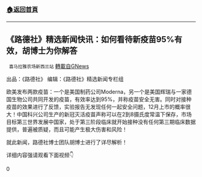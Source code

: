 ###  [:house:返回首頁](https://github.com/ourhimalayas/txt)
---

## 《路德社》精选新闻快讯：如何看待新疫苗95%有效，胡博士为你解答
` 喜马拉雅农场新西兰站` [轉載自GNews](https://gnews.org/zh-hans/583112/)

出品：《路德社》 编辑：《路德社》精选新闻专栏组

欧美发布两款疫苗：一个是美国制药公司Moderna，另一个是美国辉瑞与一家德国生物公司共同开发的疫苗，有效率达到95%，并称疫苗安全无害。同时对接种疫苗的效果进行了反馈，实验报告无发现任何一起安全问题，12月上市的概率很大！中国科兴公司生产的新冠灭活疫苗声称可以在2到8摄氏度常温下保存，市场目标第三世界发展中国家，处于第三阶段临床就开始接种没有任何第三期临床数据提供，普遍被质疑，而且可能产生极大伤害和风险！

就此新闻，路德社博士团队胡博士进行了详尽解析！

详细内容强请观看下面视频👇



0
